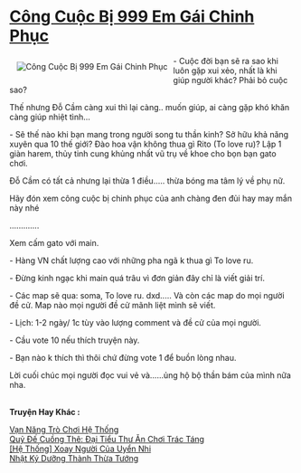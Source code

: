 <a href="https://utruyen.com/truyen/cong-cuoc-bi-999-em-gai-chinh-phuc/17557/" title="Công Cuộc Bị 999 Em Gái Chinh Phục"><h1>Công Cuộc Bị 999 Em Gái Chinh Phục</h1></a><div style="display:table"><img align="right" style="float: left; padding: 10px;" src="https://utruyen.com/images/story/200x260/cong-cuoc-bi-999-em-gai-chinh-phuc.jpg" alt="Công Cuộc Bị 999 Em Gái Chinh Phục">- Cuộc đời bạn sẽ ra sao khi luôn gặp xui xẻo, nhất là khi giúp người khác? Phải bỏ cuộc sao?<p></p>Thế nhưng Đỗ Cầm càng xui thì lại càng.. muốn giúp, ai càng gặp khó khăn càng giúp nhiệt tình...<p></p>- Sẽ thế nào khi bạn mang trong người song tu thần kinh? Sở hữu khả năng xuyên qua 10 thế giới? Đào hoa vận không thua gì Rito (To love ru)? Lập 1 giàn harem, thủy tinh cung khủng nhất vũ trụ về khoe cho bọn bạn gato chơi.<p></p>Đỗ Cầm có tất cả nhưng lại thừa 1 điều..... thừa bóng ma tâm lý về phụ nữ.<p></p>Hãy đón xem công cuộc bị chinh phục của anh chàng đen đủi hay may mắn này nhé<p></p>.............<p></p>Xem cấm gato với main.<p></p>- Hàng VN chất lượng cao với những pha ngã k thua gì To love ru.<p></p>- Đừng kinh ngạc khi main quá trâu vì đơn giản đây chỉ là viết giải trí.<p></p>- Các map sẽ qua: soma, To love ru. dxd..... Và còn các map do mọi người đề cử. Map nào mọi người đề cử mãnh liệt mình sẽ viết.<p></p>- Lịch: 1-2 ngày/ 1c tùy vào lượng comment và đề cử của mọi người.<p></p>- Cầu vote 10 nếu thích truyện này.<p></p>- Bạn nào k thích thì thôi chứ đừng vote 1 để buồn lòng nhau.<p></p>Lời cuối chúc mọi người đọc vui vẻ và......ủng hộ bộ thần bám của mình nữa nha.</div><p><br><b>Truyện Hay Khác :</b></p><a href="https://utruyen.com/truyen/van-nang-tro-choi-he-thong/19274/" alt="Vạn Năng Trò Chơi Hệ Thống">Vạn Năng Trò Chơi Hệ Thống</a><br/><a href="https://github.com/quanluxury/ngontinhhot/tree/master/truyenhay/17386/" alt="Quỷ Đế Cuồng Thê: Đại Tiểu Thư Ăn Chơi Trác Táng">Quỷ Đế Cuồng Thê: Đại Tiểu Thư Ăn Chơi Trác Táng</a><br/><a href="https://github.com/quanluxury/ngontinhhot/tree/master/truyenhay/19525/" alt="[Hệ Thống] Xoay Người Của Uyển Nhi">[Hệ Thống] Xoay Người Của Uyển Nhi</a><br/><a href="https://www.flickr.com/photos/184340401@N07/48819237127/" alt="Nhật Ký Dưỡng Thành Thừa Tướng">Nhật Ký Dưỡng Thành Thừa Tướng</a><br/>